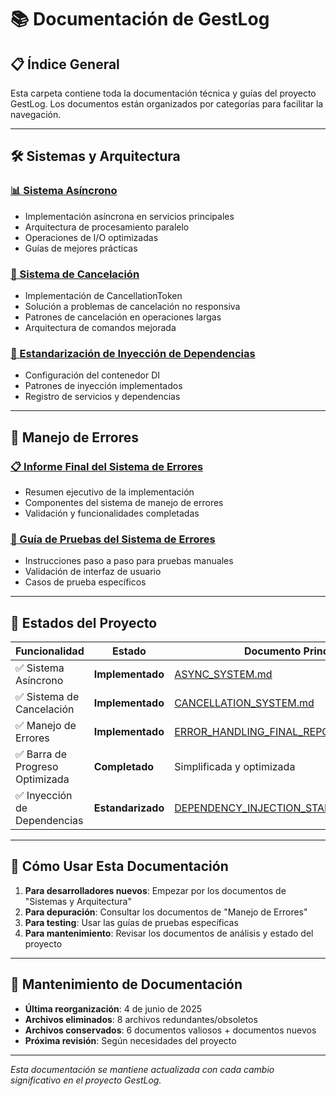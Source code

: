 # 📚 Documentación de GestLog

## 📋 Índice General

Esta carpeta contiene toda la documentación técnica y guías del proyecto GestLog. Los documentos están organizados por categorías para facilitar la navegación.

---

## 🛠️ **Sistemas y Arquitectura**

### [📊 Sistema Asíncrono](ASYNC_SYSTEM.md)
- Implementación asíncrona en servicios principales
- Arquitectura de procesamiento paralelo
- Operaciones de I/O optimizadas
- Guías de mejores prácticas

### [🚫 Sistema de Cancelación](CANCELLATION_SYSTEM.md)
- Implementación de CancellationToken
- Solución a problemas de cancelación no responsiva
- Patrones de cancelación en operaciones largas
- Arquitectura de comandos mejorada

### [💉 Estandarización de Inyección de Dependencias](DEPENDENCY_INJECTION_STANDARDIZATION.md)
- Configuración del contenedor DI
- Patrones de inyección implementados
- Registro de servicios y dependencias

---

## 🐛 **Manejo de Errores**

### [📋 Informe Final del Sistema de Errores](ERROR_HANDLING_FINAL_REPORT.md)
- Resumen ejecutivo de la implementación
- Componentes del sistema de manejo de errores
- Validación y funcionalidades completadas

### [🧪 Guía de Pruebas del Sistema de Errores](ERROR_HANDLING_TESTING_GUIDE.md)
- Instrucciones paso a paso para pruebas manuales
- Validación de interfaz de usuario
- Casos de prueba específicos

---

## 🚀 **Estados del Proyecto**

| Funcionalidad | Estado | Documento Principal |
|---------------|--------|-------------------|
| ✅ Sistema Asíncrono | **Implementado** | [ASYNC_SYSTEM.md](ASYNC_SYSTEM.md) |
| ✅ Sistema de Cancelación | **Implementado** | [CANCELLATION_SYSTEM.md](CANCELLATION_SYSTEM.md) |
| ✅ Manejo de Errores | **Implementado** | [ERROR_HANDLING_FINAL_REPORT.md](ERROR_HANDLING_FINAL_REPORT.md) |
| ✅ Barra de Progreso Optimizada | **Completado** | Simplificada y optimizada |
| ✅ Inyección de Dependencias | **Estandarizado** | [DEPENDENCY_INJECTION_STANDARDIZATION.md](DEPENDENCY_INJECTION_STANDARDIZATION.md) |

---

## 📖 **Cómo Usar Esta Documentación**

1. **Para desarrolladores nuevos**: Empezar por los documentos de "Sistemas y Arquitectura"
2. **Para depuración**: Consultar los documentos de "Manejo de Errores" 
3. **Para testing**: Usar las guías de pruebas específicas
4. **Para mantenimiento**: Revisar los documentos de análisis y estado del proyecto

---

## 🔄 **Mantenimiento de Documentación**

- **Última reorganización**: 4 de junio de 2025
- **Archivos eliminados**: 8 archivos redundantes/obsoletos
- **Archivos conservados**: 6 documentos valiosos + documentos nuevos
- **Próxima revisión**: Según necesidades del proyecto

---

*Esta documentación se mantiene actualizada con cada cambio significativo en el proyecto GestLog.*
